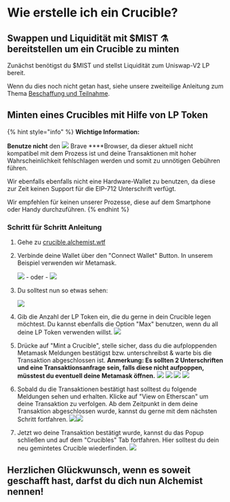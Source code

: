 # Wie erstelle ich ein Crucible?

## Swappen und Liquidität mit $MIST ⚗️ bereitstellen um ein Crucible zu minten

Zunächst benötigst du $MIST  und stellst Liquidität zum Uniswap-V2 LP bereit.

Wenn du dies noch nicht getan hast, siehe unsere zweiteilige Anleitung zum Thema [Beschaffung und Teilnahme](../../acquiring-and-subscribing.md).

## Minten eines Crucibles mit Hilfe von LP Token

{% hint style="info" %}
**Wichtige Information:** 

**Benutze nicht** den ![](../../.gitbook/assets/brave.png) Brave ****Browser, da dieser aktuell nicht kompatibel mit dem Prozess ist und deine Transaktionen mit hoher Wahrscheinlichkeit fehlschlagen werden und somit zu unnötigen Gebühren führen.

Wir ebenfalls ebenfalls nicht eine Hardware-Wallet zu benutzen, da diese zur Zeit keinen Support für die EIP-712 Unterschrift verfügt.

Wir empfehlen für keinen unserer Prozesse, diese auf dem Smartphone oder Handy durchzuführen.
{% endhint %}

### Schritt für Schritt Anleitung

1. Gehe zu [crucible.alchemist.wtf](https://crucible.alchemist.wtf/)
2. Verbinde deine Wallet über den "Connect Wallet" Button. In unserem Beispiel verwenden wir Metamask.

   ![](../../.gitbook/assets/screenshot-2021-05-07-at-12.48.31.png) - oder - ![](../../.gitbook/assets/screenshot-2021-05-07-at-12.48.38.png) 

3. Du solltest nun so etwas sehen:

    ![](../../.gitbook/assets/screenshot-2021-05-07-at-12.49.57.png) 

4. Gib die Anzahl der LP Token ein, die du gerne in dein Crucible legen möchtest. Du kannst ebenfalls die Option "Max" benutzen, wenn du all deine LP Token verwenden willst.  ![](../../.gitbook/assets/screenshot-2021-05-07-at-12.50.01.png)  
5. Drücke auf "Mint a Crucible", stelle sicher, dass du die aufploppenden Metamask Meldungen bestätigst bzw. unterschreibst & warte bis die Transaktion abgeschlossen ist. **Anmerkung: Es sollten 2 Unterschriften und eine Transaktionsanfrage sein, falls diese nicht aufpoppen, müsstest du eventuell deine Metamask öffnen.**  ![](../../.gitbook/assets/screenshot-2021-05-07-at-12.50.05.png)  ![](../../.gitbook/assets/screenshot-2021-05-07-at-12.50.16.png) ![](../../.gitbook/assets/screenshot-2021-05-07-at-12.50.20.png) ![](../../.gitbook/assets/screenshot-2021-05-07-at-12.50.28.png) 
6. Sobald du die Transaktionen bestätigt hast solltest du folgende Meldungen sehen und erhalten. Klicke auf "View on Etherscan" um deine Transaktion zu verfolgen. Ab dem Zeitpunkt in dem deine Transaktion abgeschlossen wurde, kannst du gerne mit dem nächsten Schritt fortfahren. ![](../../.gitbook/assets/screenshot-2021-05-07-at-13.12.02.png)![](../../.gitbook/assets/screenshot-2021-05-07-at-13.24.50.png) 
7. Jetzt wo deine Transaktion bestätigt wurde, kannst du das Popup schließen und auf dem "Crucibles" Tab fortfahren. Hier solltest du dein neu gemintetes Crucible wiederfinden.  ![](../../.gitbook/assets/screenshot-2021-05-07-at-13.01.22.png) 

## **Herzlichen Glückwunsch, wenn es soweit geschafft hast, darfst du dich nun Alchemist nennen!**

